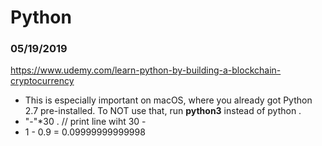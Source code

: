 # Python

### 05/19/2019
https://www.udemy.com/learn-python-by-building-a-blockchain-cryptocurrency
- This is especially important on macOS, where you already got Python 2.7 pre-installed. 
To NOT use that, run **python3**  instead of python .
- "-"*30 . // print line wiht 30 -
- 1 - 0.9 = 0.09999999999998
